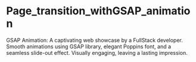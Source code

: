 # Page_transition_withGSAP_animation
GSAP Animation: A captivating web showcase by a FullStack developer. Smooth animations using GSAP library, elegant Poppins font, and a seamless slide-out effect. Visually engaging, leaving a lasting impression.
